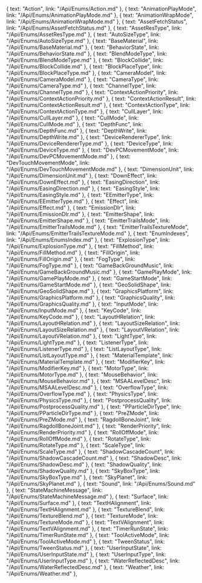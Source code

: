 { text: "Action", link: "/Api/Enums/Action.md" },
{ text: "AnimationPlayMode", link: "/Api/Enums/AnimationPlayMode.md" },
{ text: "AnimationWrapMode", link: "/Api/Enums/AnimationWrapMode.md" },
{ text: "AssetFetchStatus", link: "/Api/Enums/AssetFetchStatus.md" },
{ text: "AssetResType", link: "/Api/Enums/AssetResType.md" },
{ text: "AutoSizeType", link: "/Api/Enums/AutoSizeType.md" },
{ text: "BaseMaterial", link: "/Api/Enums/BaseMaterial.md" },
{ text: "BehaviorState", link: "/Api/Enums/BehaviorState.md" },
{ text: "BlendModeType", link: "/Api/Enums/BlendModeType.md" },
{ text: "BlockCollide", link: "/Api/Enums/BlockCollide.md" },
{ text: "BlockPlaceType", link: "/Api/Enums/BlockPlaceType.md" },
{ text: "CameraModel", link: "/Api/Enums/CameraModel.md" },
{ text: "CameraType", link: "/Api/Enums/CameraType.md" },
{ text: "ChannelType", link: "/Api/Enums/ChannelType.md" },
{ text: "ContextActionPriority", link: "/Api/Enums/ContextActionPriority.md" },
{ text: "ContextActionResult", link: "/Api/Enums/ContextActionResult.md" },
{ text: "ContextActionType", link: "/Api/Enums/ContextActionType.md" },
{ text: "CullLayer", link: "/Api/Enums/CullLayer.md" },
{ text: "CullMode", link: "/Api/Enums/CullMode.md" },
{ text: "DepthFunc", link: "/Api/Enums/DepthFunc.md" },
{ text: "DepthWrite", link: "/Api/Enums/DepthWrite.md" },
{ text: "DeviceRendererType", link: "/Api/Enums/DeviceRendererType.md" },
{ text: "DeviceType", link: "/Api/Enums/DeviceType.md" },
{ text: "DevPCMovementMode", link: "/Api/Enums/DevPCMovementMode.md" },
{ text: "DevTouchMovementMode", link: "/Api/Enums/DevTouchMovementMode.md" },
{ text: "DimensionUnit", link: "/Api/Enums/DimensionUnit.md" },
{ text: "DownEffect", link: "/Api/Enums/DownEffect.md" },
{ text: "EasingDirection", link: "/Api/Enums/EasingDirection.md" },
{ text: "EasingStyle", link: "/Api/Enums/EasingStyle.md" },
{ text: "EEmitterType", link: "/Api/Enums/EEmitterType.md" },
{ text: "Effect", link: "/Api/Enums/Effect.md" },
{ text: "EmissionDIr", link: "/Api/Enums/EmissionDIr.md" },
{ text: "EmitterShape", link: "/Api/Enums/EmitterShape.md" },
{ text: "EmitterTrailsMode", link: "/Api/Enums/EmitterTrailsMode.md" },
{ text: "EmitterTrailsTextureMode", link: "/Api/Enums/EmitterTrailsTextureMode.md" },
{ text: "EnumIndexes", link: "/Api/Enums/EnumsIndex.md" },
{ text: "ExplosionType", link: "/Api/Enums/ExplosionType.md" },
{ text: "FillMethod", link: "/Api/Enums/FillMethod.md" },
{ text: "FillOrigin", link: "/Api/Enums/FillOrigin.md" },
{ text: "FogType", link: "/Api/Enums/FogType.md" },
{ text: "GameBackGroundMusic", link: "/Api/Enums/GameBackGroundMusic.md" },
{ text: "GamePlayMode", link: "/Api/Enums/GamePlayMode.md" },
{ text: "GameStartMode", link: "/Api/Enums/GameStartMode.md" },
{ text: "GeoSolidShape", link: "/Api/Enums/GeoSolidShape.md" },
{ text: "GraphicsPlatform", link: "/Api/Enums/GraphicsPlatform.md" },
{ text: "GraphicsQuality", link: "/Api/Enums/GraphicsQuality.md" },
{ text: "InputMode", link: "/Api/Enums/InputMode.md" },
{ text: "KeyCode", link: "/Api/Enums/KeyCode.md" },
{ text: "LayoutHRelation", link: "/Api/Enums/LayoutHRelation.md" },
{ text: "LayoutSizeRelation", link: "/Api/Enums/LayoutSizeRelation.md" },
{ text: "LayoutVRelation", link: "/Api/Enums/LayoutVRelation.md" },
{ text: "LightType", link: "/Api/Enums/LightType.md" },
{ text: "ListenerType", link: "/Api/Enums/ListenerType.md" },
{ text: "ListLayoutType", link: "/Api/Enums/ListLayoutType.md" },
{ text: "MaterialTemplate", link: "/Api/Enums/MaterialTemplate.md" },
{ text: "ModifierKey", link: "/Api/Enums/ModifierKey.md" },
{ text: "MotorType", link: "/Api/Enums/MotorType.md" },
{ text: "MouseBehavior", link: "/Api/Enums/MouseBehavior.md" },
{ text: "MSAALevelDesc", link: "/Api/Enums/MSAALevelDesc.md" },
{ text: "OverflowType", link: "/Api/Enums/OverflowType.md" },
{ text: "PhysicsType", link: "/Api/Enums/PhysicsType.md" },
{ text: "PostprocessQuality", link: "/Api/Enums/PostprocessQuality.md" },
{ text: "PParticleDirType", link: "/Api/Enums/PParticleDirType.md" },
{ text: "PreZMode", link: "/Api/Enums/PreZMode.md" },
{ text: "RagdollBoneJoint", link: "/Api/Enums/RagdollBoneJoint.md" },
{ text: "RenderPriority", link: "/Api/Enums/RenderPriority.md" },
{ text: "RollOffMode", link: "/Api/Enums/RollOffMode.md" },
{ text: "RotateType", link: "/Api/Enums/RotateType.md" },
{ text: "ScaleType", link: "/Api/Enums/ScaleType.md" },
{ text: "ShadowCascadeCount", link: "/Api/Enums/ShadowCascadeCount.md" },
{ text: "ShadowDesc", link: "/Api/Enums/ShadowDesc.md" },
{ text: "ShadowQuality", link: "/Api/Enums/ShadowQuality.md" },
{ text: "SkyBoxType", link: "/Api/Enums/SkyBoxType.md" },
{ text: "SkyPlanet", link: "/Api/Enums/SkyPlanet.md" },
{ text: "Sound", link: "/Api/Enums/Sound.md" },
{ text: "StateMachineMessage", link: "/Api/Enums/StateMachineMessage.md" },
{ text: "Surface", link: "/Api/Enums/Surface.md" },
{ text: "TextHAlignment", link: "/Api/Enums/TextHAlignment.md" },
{ text: "TextureBlend", link: "/Api/Enums/TextureBlend.md" },
{ text: "TextureMode", link: "/Api/Enums/TextureMode.md" },
{ text: "TextVAlignment", link: "/Api/Enums/TextVAlignment.md" },
{ text: "TimerRunState", link: "/Api/Enums/TimerRunState.md" },
{ text: "ToolActiveMode", link: "/Api/Enums/ToolActiveMode.md" },
{ text: "TweenStatus", link: "/Api/Enums/TweenStatus.md" },
{ text: "UserInputState", link: "/Api/Enums/UserInputState.md" },
{ text: "UserInputType", link: "/Api/Enums/UserInputType.md" },
{ text: "WaterReflectedDesc", link: "/Api/Enums/WaterReflectedDesc.md" },
{ text: "Weather", link: "/Api/Enums/Weather.md" },
